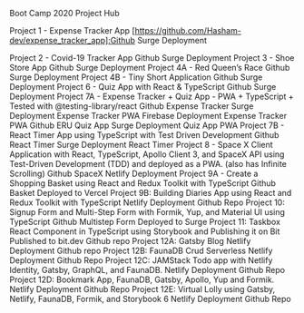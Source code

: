 Boot Camp 2020 Project Hub

Project 1 - Expense Tracker App
[https://github.com/Hasham-dev/expense_tracker_app]:Github
Surge Deployment

Project 2 - Covid-19 Tracker App
Github
Surge Deployment
Project 3 - Shoe Store App
Github
Surge Deployment
Project 4A - Red Queen’s Race
Github
Surge Deployment
Project 4B - Tiny Short Application
Github
Surge Deployment
Project 6 - Quiz App with React & TypeScript
Github
Surge Deployment
Project 7A - Expense Tracker + Quiz App - PWA + TypeScript + Tested with @testing-library/react
Github Expense Tracker
Surge Deployment Expense Tracker PWA
Firebase Deployment Expense Tracker PWA
Github ERU Quiz App
Surge Deployment Quiz App PWA
Project 7B - React Timer App using TypeScript with Test Driven Development
Github React Timer
Surge Deployment React Timer
Project 8 - Space X Client Application with React, TypeScript, Apollo Client 3, and SpaceX API using Test-Driven Development (TDD) and deployed as a PWA. (also has Infinite Scrolling)
Github SpaceX
Netlify Deployment
Project 9A - Create a Shopping Basket using React and Redux Toolkit with TypeScript
Github Basket
Deployed to Vercel
Project 9B: Building Diaries App using React and Redux Toolkit with TypeScript
Netlify Deployment
Github Repo
Project 10: Signup Form and Multi-Step Form with Formik, Yup, and Material UI using TypeScript
Github Multistep Form
Deployed to Surge
Project 11: Taskbox React Component in TypeScript using Storybook and Publishing it on Bit
Published to bit.dev
Github repo
Project 12A: Gatsby Blog
Netlify Deployment
Github repo
Project 12B: FaunaDB Crud Serverless
Netlify Deployment
Github Repo
Project 12C: JAMStack Todo app with Netlify Identity, Gatsby, GraphQL, and FaunaDB.
Netlify Deployment
Github Repo
Project 12D: Bookmark App, FaunaDB, Gatsby, Apollo, Yup and Formik.
Netlify Deployment
Github Repo
Project 12E: Virtual Lolly using Gatsby, Netlify, FaunaDB, Formik, and Storybook 6
Netlify Deployment
Github Repo
